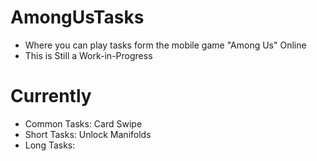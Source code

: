 # AmongUsTasks
- Where you can play tasks form the mobile game "Among Us" Online
- This is Still a Work-in-Progress
# Currently
- Common Tasks: Card Swipe
- Short Tasks: Unlock Manifolds
- Long Tasks:
